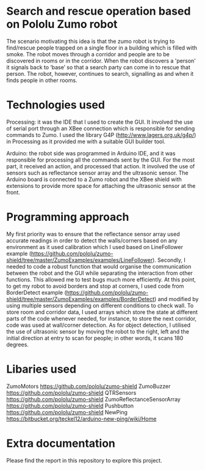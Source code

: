 # Search and rescue operation based on Pololu Zumo robot 

The scenario motivating this idea is that the zumo robot is trying to find/rescue people trapped on a single floor in a building which is filled with smoke. The robot moves through a corridor and people are to be discovered in rooms or in the corridor. When the robot discovers a 'person' it signals back to ‘base’ so that a search party can come in to rescue that person. The robot, however, continues to search, signalling as and when it finds people in other rooms.

# Technologies used

Processing: it was the IDE that I used to create the GUI. It involved the use of serial port through an XBee connection which is responsible for sending commands to Zumo. I used the library G4P (http://www.lagers.org.uk/g4p/) in Processing as it provided me with a suitable GUI builder tool.

Arduino: the robot side was programmed in Arduino IDE, and it was responsible for processing all the commands sent by the GUI. For the most part, it received an action, and processed that action. It involved the use of sensors such as reflectance sensor array and the ultrasonic sensor. The Arduino board is connected to a Zumo robot and the XBee shield with extensions to provide more space for attaching the ultrasonic sensor at the front.

# Programming approach

My first priority was to ensure that the reflectance sensor array used accurate readings in order to detect the walls/corners based on any environment as it used calibration which I used based on LineFollower example (https://github.com/pololu/zumo-shield/tree/master/ZumoExamples/examples/LineFollower). Secondly, I needed to code a robust function that would organise the communication between the robot and the GUI while separating the interaction from other functions. This allowed me to test bugs much more efficiently. At this point, to get my robot to avoid borders and stop at corners, I used code from BorderDetect example (https://github.com/pololu/zumo-shield/tree/master/ZumoExamples/examples/BorderDetect) and modified by using multiple sensors depending on different conditions to check wall. To store room and corridor data, I used arrays which store the state at different parts of the code whenever needed, for instance, to store the next corridor, code was used at wall/corner detection. As for object detection, I utilised the use of ultrasonic sensor by moving the robot to the right, left and the initial direction at entry to scan for people; in other words, it scans 180 degrees.

# Libaries used

ZumoMotors https://github.com/pololu/zumo-shield 
ZumoBuzzer https://github.com/pololu/zumo-shield 
QTRSensors https://github.com/pololu/zumo-shield 
ZumoReflectanceSensorArray https://github.com/pololu/zumo-shield 
Pushbutton https://github.com/pololu/zumo-shield 
NewPing https://bitbucket.org/teckel12/arduino-new-ping/wiki/Home

# Extra documentation

Please find the report in this repository to explore this project.
